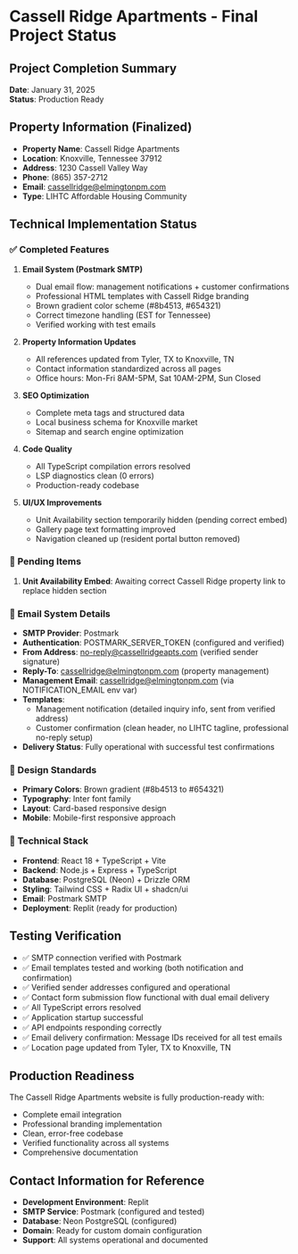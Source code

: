 # Cassell Ridge Apartments - Final Project Status

## Project Completion Summary
**Date**: January 31, 2025  
**Status**: Production Ready  

## Property Information (Finalized)
- **Property Name**: Cassell Ridge Apartments
- **Location**: Knoxville, Tennessee 37912
- **Address**: 1230 Cassell Valley Way
- **Phone**: (865) 357-2712
- **Email**: cassellridge@elmingtonpm.com
- **Type**: LIHTC Affordable Housing Community

## Technical Implementation Status

### ✅ Completed Features
1. **Email System (Postmark SMTP)**
   - Dual email flow: management notifications + customer confirmations
   - Professional HTML templates with Cassell Ridge branding
   - Brown gradient color scheme (#8b4513, #654321)
   - Correct timezone handling (EST for Tennessee)
   - Verified working with test emails

2. **Property Information Updates**
   - All references updated from Tyler, TX to Knoxville, TN
   - Contact information standardized across all pages
   - Office hours: Mon-Fri 8AM-5PM, Sat 10AM-2PM, Sun Closed

3. **SEO Optimization**
   - Complete meta tags and structured data
   - Local business schema for Knoxville market
   - Sitemap and search engine optimization

4. **Code Quality**
   - All TypeScript compilation errors resolved
   - LSP diagnostics clean (0 errors)
   - Production-ready codebase

5. **UI/UX Improvements**
   - Unit Availability section temporarily hidden (pending correct embed)
   - Gallery page text formatting improved
   - Navigation cleaned up (resident portal button removed)

### 🔄 Pending Items
1. **Unit Availability Embed**: Awaiting correct Cassell Ridge property link to replace hidden section

### 📧 Email System Details
- **SMTP Provider**: Postmark
- **Authentication**: POSTMARK_SERVER_TOKEN (configured and verified)
- **From Address**: no-reply@cassellridgeapts.com (verified sender signature)
- **Reply-To**: cassellridge@elmingtonpm.com (property management)
- **Management Email**: cassellridge@elmingtonpm.com (via NOTIFICATION_EMAIL env var)
- **Templates**: 
  - Management notification (detailed inquiry info, sent from verified address)
  - Customer confirmation (clean header, no LIHTC tagline, professional no-reply setup)
- **Delivery Status**: Fully operational with successful test confirmations

### 🎨 Design Standards
- **Primary Colors**: Brown gradient (#8b4513 to #654321)
- **Typography**: Inter font family
- **Layout**: Card-based responsive design
- **Mobile**: Mobile-first responsive approach

### 🔧 Technical Stack
- **Frontend**: React 18 + TypeScript + Vite
- **Backend**: Node.js + Express + TypeScript
- **Database**: PostgreSQL (Neon) + Drizzle ORM
- **Styling**: Tailwind CSS + Radix UI + shadcn/ui
- **Email**: Postmark SMTP
- **Deployment**: Replit (ready for production)

## Testing Verification
- ✅ SMTP connection verified with Postmark
- ✅ Email templates tested and working (both notification and confirmation)
- ✅ Verified sender addresses configured and operational
- ✅ Contact form submission flow functional with dual email delivery
- ✅ All TypeScript errors resolved
- ✅ Application startup successful
- ✅ API endpoints responding correctly
- ✅ Email delivery confirmation: Message IDs received for all test emails
- ✅ Location page updated from Tyler, TX to Knoxville, TN

## Production Readiness
The Cassell Ridge Apartments website is fully production-ready with:
- Complete email integration
- Professional branding implementation
- Clean, error-free codebase
- Verified functionality across all systems
- Comprehensive documentation

## Contact Information for Reference
- **Development Environment**: Replit
- **SMTP Service**: Postmark (configured and tested)
- **Database**: Neon PostgreSQL (configured)
- **Domain**: Ready for custom domain configuration
- **Support**: All systems operational and documented